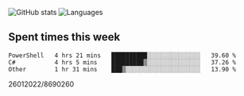 ![GitHub stats](https://github-readme-stats.vercel.app/api?username=emipa606&theme=github_dark&show_icons=true) 
![Languages](https://github-readme-stats.vercel.app/api/top-langs/?username=emipa606&theme=github_dark&layout=compact)

## Spent times this week
<!--START_SECTION:waka-->

```text
PowerShell   4 hrs 21 mins   ██████████░░░░░░░░░░░░░░░   39.60 %
C#           4 hrs 5 mins    █████████▒░░░░░░░░░░░░░░░   37.26 %
Other        1 hr 31 mins    ███▒░░░░░░░░░░░░░░░░░░░░░   13.90 %
```

<!--END_SECTION:waka-->


26012022/8690260
